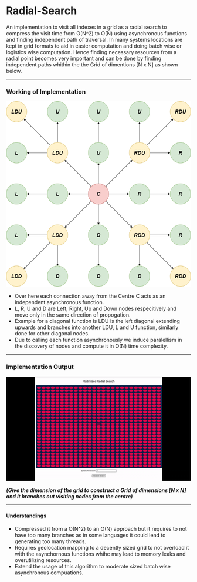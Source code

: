 # Radial-Search
An implementation to visit all indexes in a grid as a radial search to compress the visit time from O(N^2) to O(N) using asynchronous functions and finding independent path of traversal. In many systems locations are kept in grid formats to aid in easier computation and doing batch wise or logistics wise computation. Hence finding necessary resources from a radial point becomes very important and can be done by finding independent paths whithin the the Grid of dimentions [N x N] as shown below.
- - - -
### Working of Implementation

![](RSImages/branching.png)

* Over here each connection away from the Centre C acts as an independent asynchronous function.
* L, R, U and D are Left, Right, Up and Down nodes respecitively and move only in the same direction of propogation.
* Example for a diagonal function is LDU is the left diagonal extending upwards and branches into another LDU, L and U function, similarly done for other diagonal nodes.
* Due to calling each function asynchronously we induce paralellism in the discovery of nodes and compute it in O(N) time complexity.
- - - -
### Implementation Output

![](RSImages/RadialSearch.gif)

***(Give the dimension of the grid to construct a Grid of dimensions [N x N] and it branches out visiting nodes from the centre)*** 
- - - -
#### Understandings

* Compressed it from a O(N^2) to an O(N) approach but it requires to not have too many branches as in some languages it could lead to generating too many threads.
* Requires geolocation mapping to a decently sized grid to not overload it with the asynchornous functions whihc may lead to memory leaks and overutilizing resources.
* Extend the usage of this algorithm to moderate sized batch wise asynchronous compuations.
